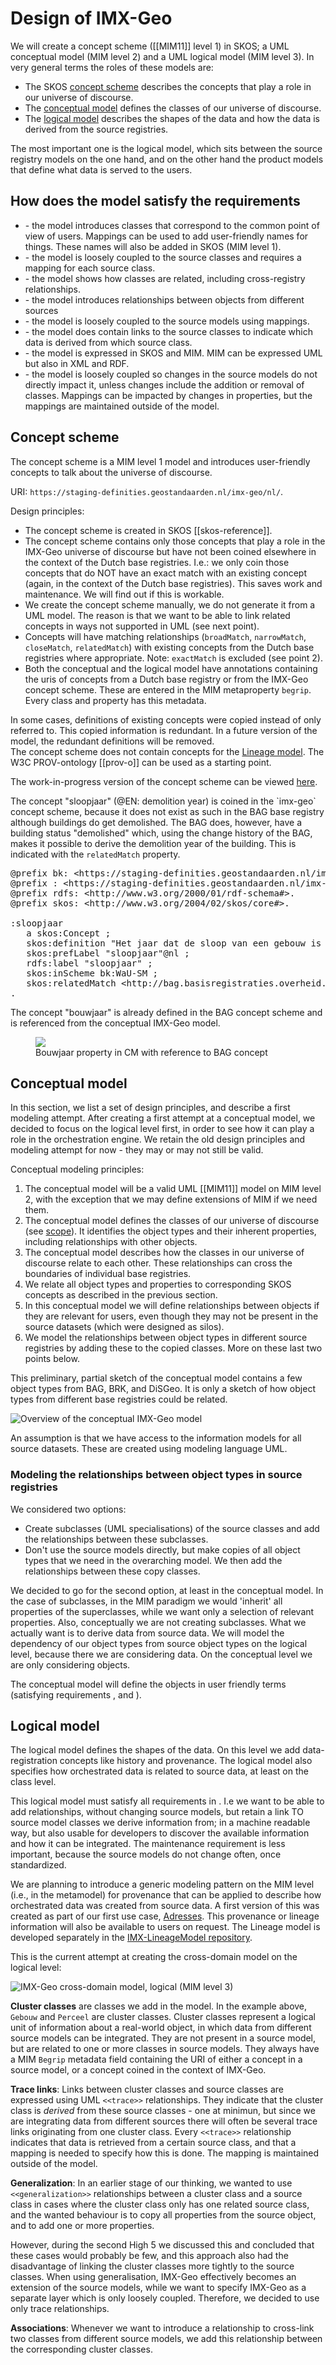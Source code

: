 # Design of IMX-Geo

We will create a concept scheme ([[MIM11]] level 1) in SKOS; a UML conceptual model (MIM level 2) and a UML logical model (MIM level 3). In very general terms the roles of these models are:

- The SKOS [concept scheme](#concept-scheme) describes the concepts that play a role in our universe of discourse. 
- The [conceptual model](#conceptual-model) defines the classes of our universe of discourse.
- The [logical model](#logical-model) describes the shapes of the data and how the data is derived from the source registries.

The most important one is the logical model, which sits between the source registry models on the one hand, and on the other hand the product models that define what data is served to the users. 

## How does the model satisfy the requirements
- <a href="#user-friendliness"></a> - the model introduces classes that correspond to the common point of view of users. Mappings can be used to add user-friendly names for things. These names will also be added in SKOS (MIM level 1).
- <a href="#cherry-picking"></a> - the model is loosely coupled to the source classes and requires a mapping for each source class.
- <a href="#aid-data-discovery"></a> - the model shows how classes are related, including cross-registry relationships.
- <a href="#coherence-between-objects-from-different-source-models"></a> - the model introduces relationships between objects from different sources
- <a href="#coherence-in-extra-layer"></a> - the model is loosely coupled to the source models using mappings.
- <a href="#link-with-source-models"></a> - the model does contain links to the source classes to indicate which data is derived from which source class.
- <a href="#machine-readability"></a> - the model is expressed in SKOS and MIM. MIM can be expressed UML but also in XML and RDF.
- <a href="#maintainability"></a> - the model is loosely coupled so changes in the source models do not directly impact it, unless changes include the addition or removal of classes. Mappings can be impacted by changes in properties, but the mappings are maintained outside of the model. 

## Concept scheme

The concept scheme is a MIM level 1 model and introduces user-friendly concepts to talk about the universe of discourse. 

URI: `https://staging-definities.geostandaarden.nl/imx-geo/nl/`. 

Design principles: 
- The concept scheme is created in SKOS [[skos-reference]]. 
- The concept scheme contains only those concepts that play a role in the IMX-Geo universe of discourse but have not been coined elsewhere in the context of the Dutch base registries. I.e.: we only coin those concepts that do NOT have an exact match with an existing concept (again, in the context of the Dutch base registries). This saves work and maintenance. We will find out if this is workable.
- We create the concept scheme manually, we do not generate it from a UML model. The reason is that we want to be able to link related concepts in ways not supported in UML (see next point). 
- Concepts will have matching relationships (`broadMatch`, `narrowMatch`, `closeMatch`, `relatedMatch`) with existing concepts from the Dutch base registries where appropriate. Note: `exactMatch` is excluded (see point 2).
- Both the conceptual and the logical model have annotations containing the uris of concepts from a Dutch base registry or from the IMX-Geo concept scheme. These are entered in the MIM metaproperty `begrip`. Every class and property has this metadata. 

<aside class="note">
In some cases, definitions of existing concepts were copied instead of only referred to. This copied information is redundant. In a future version of the model, the redundant definitions will be removed.
</aside>

<aside class="note">The concept scheme does not contain concepts for the <a href="https://geonovum.github.io/IMX-LineageModel/">Lineage model</a>. The W3C PROV-ontology [[prov-o]] can be used as a starting point.</aside>

The work-in-progress version of the concept scheme can be viewed [here](https://staging-definities.geostandaarden.nl/imx-geo/nl/). 

<aside class="example" id="ex-demolition">
The concept "sloopjaar" (@EN: demolition year) is coined in the `imx-geo` concept scheme, because it does not exist as such in the BAG base registry although buildings do get demolished. The BAG does, however, have a building status "demolished" which, using the change history of the BAG, makes it possible to derive the demolition year of the building. This is indicated with the <code>relatedMatch</code> property.

<pre>
@prefix bk: &lt;https://staging-definities.geostandaarden.nl/imx-geo/> .
@prefix : &lt;https://staging-definities.geostandaarden.nl/imx-geo/id/begrip/> .
@prefix rdfs: &lt;http://www.w3.org/2000/01/rdf-schema#>.
@prefix skos: &lt;http://www.w3.org/2004/02/skos/core#>.

:sloopjaar
   a skos:Concept ;
   skos:definition "Het jaar dat de sloop van een gebouw is voltooid."@nl ;
   skos:prefLabel "sloopjaar"@nl ;
   rdfs:label "sloopjaar" ;
   skos:inScheme bk:WaU-SM ;
   skos:relatedMatch &lt;http://bag.basisregistraties.overheid.nl/id/begrip/PandGesloopt> ;
.
</pre>
</aside>

<aside class="example" id="ex-concept">
The concept "bouwjaar" is already defined in the BAG concept scheme and is referenced from the conceptual IMX-Geo model. 

<figure>
<img src="./media/ex-concept.png">
<figcaption>Bouwjaar property in CM with reference to BAG concept</figcaption>
</figure>
</aside>

## Conceptual model

In this section, we list a set of design principles, and describe a first modeling attempt. After creating a first attempt at a conceptual model, we decided to focus on the logical level first, in order to see how it can play a role in the orchestration engine. We retain the old design principles and modeling attempt for now - they may or may not still be valid. 

Conceptual modeling principles:
<ol>
   <li>The conceptual model will be a valid UML [[MIM11]] model  on MIM level 2, with the exception that we may define extensions of MIM if we need them.</li>
   <li>The conceptual model defines the classes of our universe of discourse (see <a href="introduction">scope</a>). It identifies the object types and their inherent properties, including relationships with other objects. </li>
   <li>The conceptual model describes how the classes in our universe of discourse relate to each other. These relationships can cross the boundaries of individual base registries.</li>
   <li>We relate all object types and properties to corresponding SKOS concepts as described in the previous section. </li>
   <li>In this conceptual model we will define relationships between objects if they are relevant for users, even though they may not be present in the source datasets (which were designed as silos).</li>
   <li>We model the relationships between object types in different source registries by adding these to the copied classes. More on these last two points below.</li>
</ol>

This preliminary, partial sketch of the conceptual model contains a few object types from BAG, BRK, and DiSGeo. It is only a sketch of how object types from different base registries could be related.

![Overview of the conceptual IMX-Geo model](./media/sm2.png)

An assumption is that we have access to the information models for all source datasets. These are created using modeling language UML. 

### Modeling the relationships between object types in source registries
We considered two options:  
- Create subclasses (UML specialisations) of the source classes and add the relationships between these subclasses. 
- Don't use the source models directly, but make copies of all object types that we need in the overarching model. We then add the relationships between these copy classes. 

We decided to go for the second option, at least in the conceptual model. In the case of subclasses, in the MIM paradigm we would 'inherit' all properties of the superclasses, while we want only a selection of relevant properties. Also, conceptually we are not creating subclasses. What we actually want is to derive data from source data. We will model the dependency of our object types from source object types on the logical level, because there we are considering data. On the conceptual level we are only considering objects. 

The conceptual model will define the objects in user friendly terms (satisfying requirements <a href="#user-friendliness"></a>, <a href="#coherence-between-objects-from-different-source-models"></a> and <a href="#cherry-picking"></a> ). 

## Logical model
The logical model defines the shapes of the data. On this level we add data-registration concepts like history and provenance. The logical model also specifies how orchestrated data is related to source data, at least on the class level. 

This logical model must satisfy all requirements in <a href="#requirements"></a>. I.e we want to be able to add relationships, without changing source models, but retain a link TO source model classes we derive information from; in a machine readable way, but also usable for developers to discover the available information and how it can be integrated. The maintenance requirement is less important, because the source models do not change often, once standardized. 

We are planning to introduce a generic modeling pattern on the MIM level (i.e., in the metamodel) for provenance that can be applied to describe how orchestrated data was created from source data. A first version of this was created as part of our first use case, [Adresses](https://geonovum.github.io/WaU/productmodel/adres/#EAID_18371C99_5129_4c39_8E20_83CED8FF19B9). This provenance or lineage information will also be available to users on request. The Lineage model is developed separately in the [IMX-LineageModel repository](https://github.com/geonovum/IMX-LineageModel).

This is the current attempt at creating the cross-domain model on the logical level: 

![IMX-Geo cross-domain model, logical (MIM level 3)](./media/lm-semanticmodel-overview.png)

**Cluster classes** are classes we add in the model. In the example above, `Gebouw` and `Perceel` are cluster classes. Cluster classes represent a logical unit of information about a real-world object, in which data from different source models can be integrated. They are not present in a source model, but are related to one or more classes in source models. They always have a MIM `Begrip` metadata field containing the URI of either a concept in a source model, or a concept coined in the context of IMX-Geo. 

**Trace links**: Links between cluster classes and source classes are expressed using UML `<<trace>>` relationships. They indicate that the cluster class is *derived* from these source classes - one at minimun, but since we are integrating data from different sources there will often be several trace links originating from one cluster class. Every `<<trace>>` relationship indicates that data is retrieved from a certain source class, and that a mapping is needed to specify how this is done. The mapping is maintained outside of the model. 

**Generalization**: In an earlier stage of our thinking, we wanted to use `<<generalization>>` relationships between a cluster class and a source class in cases where the cluster class only has one related source class, and the wanted behaviour is to copy all properties from the source object, and to add one or more properties. 

However, during the second High 5 we discussed this and concluded that these cases would probably be few, and this approach also had the disadvantage of linking the cluster classes more tightly to the source classes. When using generalisation, IMX-Geo effectively becomes an extension of the source models, while we want to specify IMX-Geo as a separate layer which is only loosely coupled. Therefore, we decided to use only trace relationships. 

**Associations**: Whenever we want to introduce a relationship to cross-link two classes from different source models, we add this relationship between the corresponding cluster classes.

